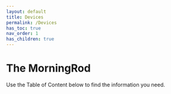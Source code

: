 ```yaml
---
layout: default
title: Devices
permalink: /Devices
has_toc: true
nav_order: 1
has_children: true
---
```


# The MorningRod

Use the Table of Content below to find the information you need.

